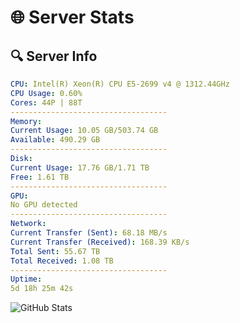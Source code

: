 # 🌐 Server Stats
## 🔍 Server Info
```yaml
CPU: Intel(R) Xeon(R) CPU E5-2699 v4 @ 1312.44GHz
CPU Usage: 0.60%
Cores: 44P | 88T
-----------------------------------
Memory:
Current Usage: 10.05 GB/503.74 GB
Available: 490.29 GB
-----------------------------------
Disk:
Current Usage: 17.76 GB/1.71 TB
Free: 1.61 TB
-----------------------------------
GPU:
No GPU detected
-----------------------------------
Network:
Current Transfer (Sent): 68.18 MB/s
Current Transfer (Received): 168.39 KB/s
Total Sent: 55.67 TB
Total Received: 1.08 TB
-----------------------------------
Uptime:
5d 18h 25m 42s
```
![GitHub Stats](https://img.shields.io/badge/Updated-2025-02-13_17:09:00-blue)